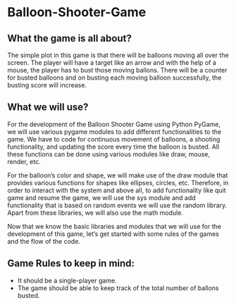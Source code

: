 # Balloon-Shooter-Game
What the game is all about?
------------------------------
The simple plot in this game is that there will be balloons moving all over the screen. The player will have a target like an arrow and with the help of a mouse, the player has to bust those moving ballons. There will be a counter for busted balloons and on busting each moving balloon successfully, the busting score will increase.

What we will use?
----------------------
For the development of the Balloon Shooter Game using Python PyGame, we will use various pygame modules to add different functionalities to the game. We have to code for continuous movement of balloons, a shooting functionality, and updating the score every time the balloon is busted. All these functions can be done using various modules like draw, mouse, render, etc.

For the balloon’s color and shape, we will make use of the draw module that provides various functions for shapes like ellipses, circles, etc. Therefore, in order to interact with the system and above all, to add functionality like quit game and resume the game, we will use the sys module and add functionality that is based on random events we will use the random library. Apart from these libraries, we will also use the math module.

Now that we know the basic libraries and modules that we will use for the development of this game, let’s get started with some rules of the games and the flow of the code.


Game Rules to keep in mind:
-------------------------------
* It should be a single-player game.
* The game should be able to keep track of the total number of ballons busted.
